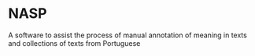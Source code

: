 NASP
====

A software to assist the process of manual annotation of meaning in texts and collections of texts from Portuguese